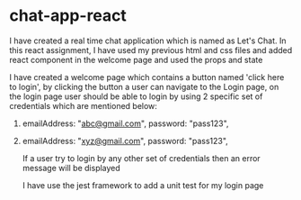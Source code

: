 # chat-app-react

I have created a real time chat application which is named as Let's Chat. In this react assignment, I have used my previous html and css files and added react component in the welcome page and used the props and state

I have created a welcome page which contains a button named 'click here to login', by clicking the button a user can navigate to the Login page, on the login page user should be able to login by using 2 specific set of credentials which are mentioned below:

1. emailAddress: "abc@gmail.com",
   password: "pass123",

2. emailAddress: "xyz@gmail.com",
   password: "pass123",

   If a user try to login by any other set of credentials then an error message will be displayed

   I have use the jest framework to add a unit test for my login page
